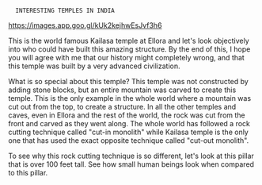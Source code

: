 
      INTERESTING TEMPLES IN INDIA

https://images.app.goo.gl/kUk2kejhwEsJvf3h6

This is the world famous Kailasa temple at Ellora and let's look objectively into who could have built this amazing structure. By the end of this, I hope you will agree with me that our history might completely wrong, and that this temple was built by a very advanced civilization.
 
What is so special about this temple? This temple was not constructed by adding stone blocks, but an entire mountain was carved to create this temple. This is the only example in the whole world where a mountain was cut out from the top, to create a structure. In all the other temples and caves, even in Ellora and the rest of the world, the rock was cut from the front and carved as they went along. The whole world has followed a rock cutting technique called "cut-in monolith" while Kailasa temple is the only one that has used the exact opposite technique called "cut-out monolith".  
 
To see why this rock cutting technique is so different, let's look at this pillar that is over 100 feet tall.  See how small human beings look when compared to this pillar.
